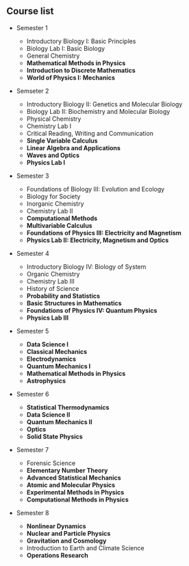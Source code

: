 ## Course list

- Semester 1
    - Introductory Biology I: Basic Principles
    - Biology Lab I: Basic Biology
    - General Chemistry
    - **Mathematical Methods in Physics**
    - **Introduction to Discrete Mathematics**
    - **World of Physics I: Mechanics**


- Semseter 2
    - Introductory Biology II: Genetics and Molecular Biology
    - Biology Lab II: Biochemistry and Molecular Biology
    - Physical Chemistry
    - Chemistry Lab I
    - Critical Reading, Writing and Communication
    - **Single Variable Calculus**
    - **Linear Algebra and Applications**
    - **Waves and Optics**
    - **Physics Lab I**

- Semester 3
    - Foundations of Biology III: Evolution and Ecology
    - Biology for Society
    - Inorganic Chemistry
    - Chemistry Lab II
    - **Computational Methods**
    - **Multivariable Calculus**
    - **Foundations of Physics III: Electricity and Magnetism**
    - **Physics Lab II: Electricity, Magnetism and Optics**

- Semester 4
    - Introductory Biology IV: Biology of System
    - Organic Chemistry
    - Chemistry Lab III
    - History of Science
    - **Probability and Statistics**
    - **Basic Structures in Mathematics**
    - **Foundations of Physics IV: Quantum Physics**
    - **Physics Lab III**

- Semester 5
    - **Data Science I**
    - **Classical Mechanics**
    - **Electrodynamics**
    - **Quantum Mechanics I**
    - **Mathematical Methods in Physics**
    - **Astrophysics**

- Semester 6
    - **Statistical Thermodynamics**
    - **Data Science II**
    - **Quantum Mechanics II**
    - **Optics**
    - **Solid State Physics**

- Semester 7
    - Forensic Science
    - **Elementary Number Theory**
    - **Advanced Statistical Mechanics**
    - **Atomic and Molecular Physics**
    - **Experimental Methods in Physics**
    - **Computational Methods in Physics**

- Semester 8
    - **Nonlinear Dynamics**																	
    - **Nuclear and Particle Physics**																
    - **Gravitation and Cosmology**
    - Introduction to Earth and Climate Science																
    - **Operations Research**